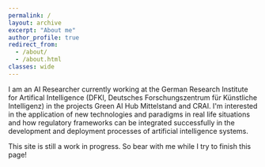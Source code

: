 ```yaml
---
permalink: /
layout: archive
excerpt: "About me"
author_profile: true
redirect_from: 
  - /about/
  - /about.html
classes: wide
---
```


I am an AI Researcher currently working at the German Research Institute for Artifical Intelligence (DFKI, Deutsches Forschungszentrum für Künstliche Intelligenz) in the projects Green AI Hub Mittelstand and CRAI. I'm interested in the application of new technologies and paradigms in real life situations and how regulatory frameworks can be integrated successfully in the development and deployment processes of artificial intelligence systems.

This site is still a work in progress. So bear with me while I try to finish this page!